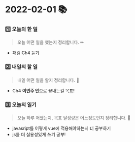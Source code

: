 # 2022-02-01 📚

### 1️⃣ 오늘의 한 일 

> 오늘 어떤 일을 했는지 정리합니다. ✏

- 패캠 Ch4 듣기

  

### 2️⃣ 내일의 할 일

> 내일 어떤 일을 할지 정리합니다. 🌟

- Ch4 **이번주 안**으로 끝내는걸 목표!


### 3️⃣ 오늘의 일기

> 오늘 하루 어땠는지, 목표 달성량은 어느정도인지 정리합니다. 🎯

- javasript를 어떻게 vue에 적용해야하는지 더 공부하기
- js를 더 실용성있게 쓰기 공부!
